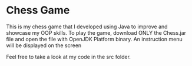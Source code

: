 # Chess Game

This is my chess game that I developed using Java to improve and showcase my OOP skills. To play the game, download ONLY the Chess.jar file and open the file with OpenJDK Platform binary. An instruction menu will be displayed on the screen

 Feel free to take a look at my code in the src folder.

